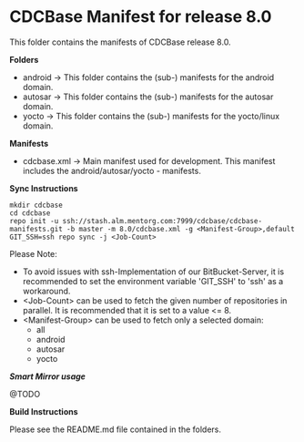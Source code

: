 CDCBase Manifest for release 8.0
================================

This folder contains the manifests of CDCBase release 8.0.


**Folders**

* android &rarr; This folder contains the (sub-) manifests for the android domain.
* autosar &rarr; This folder contains the (sub-) manifests for the autosar domain.
* yocto &rarr; This folder contains the (sub-) manifests for the yocto/linux domain.


**Manifests**

* cdcbase.xml &rarr; Main manifest used for development. This manifest includes the android/autosar/yocto - manifests.


**Sync Instructions**

    mkdir cdcbase
    cd cdcbase
    repo init -u ssh://stash.alm.mentorg.com:7999/cdcbase/cdcbase-manifests.git -b master -m 8.0/cdcbase.xml -g <Manifest-Group>,default
    GIT_SSH=ssh repo sync -j <Job-Count>

Please Note:

- To avoid issues with ssh-Implementation of our BitBucket-Server, it is recommended to set the environment variable 'GIT_SSH' to 'ssh' as a workaround.
- &lt;Job-Count> can be used to fetch the given number of repositories in parallel. It is recommended that it is set to a value <= 8. 
- &lt;Manifest-Group> can be used to fetch only a selected domain:
  - all
  - android
  - autosar
  - yocto

***Smart Mirror usage***

@TODO


**Build Instructions**

Please see the README.md file contained in the folders.

